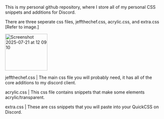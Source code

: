 This is my personal github repository, where I store all of my personal CSS snippets and additions for Discord.

There are three seperate css files, jeffthechef.css, acrylic.css, and extra.css [Refer to image.]

<img width="138" height="120" alt="Screenshot 2025-07-21 at 12 09 10" src="https://github.com/user-attachments/assets/7feebf86-8242-4c8d-9308-6a9305724b01" />


jeffthechef.css | The main css file you will probably need, it has all of the core additions to my discord client.

acrylic.css | This css file contains snippets that make some elements acrylic/transparent.

extra.css | These are css snippets that you will paste into your QuickCSS on Discord.
